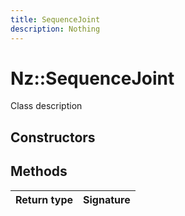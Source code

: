 ```yaml
---
title: SequenceJoint
description: Nothing
---
```


# Nz::SequenceJoint

Class description

## Constructors


## Methods

| Return type | Signature |
| ----------- | --------- |
